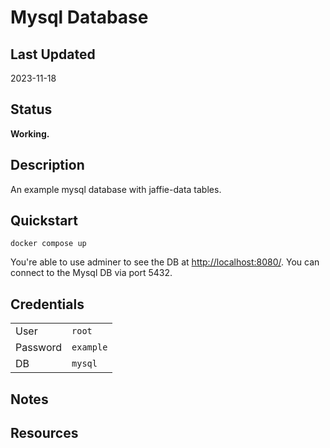 # Mysql Database

## Last Updated

2023-11-18

## Status

**Working.**

## Description

An example mysql database with jaffie-data tables.

## Quickstart

```docker compose up```

You're able to use adminer to see the DB at <http://localhost:8080/>.  You can connect to the Mysql DB via port 5432.

## Credentials

|          |           |
| -------- | --------- |
| User     | `root`    |
| Password | `example` |
| DB       | `mysql`   |

## Notes

## Resources
